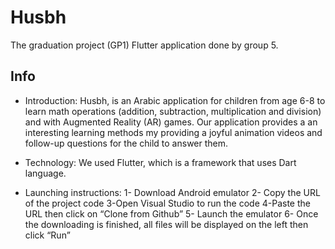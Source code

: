 # Husbh

The graduation project (GP1) Flutter application done by group 5.

## Info

- Introduction:
Husbh, is an Arabic application for children from age 6-8 to learn math operations (addition, subtraction, multiplication and division) and with Augmented Reality (AR) games. Our application provides a an interesting learning methods my providing a joyful animation videos and follow-up questions for the child to answer them.

- Technology:
We used Flutter, which is a framework that uses Dart language.

- Launching instructions:
1- Download Android emulator
2- Copy the URL of the project code
3-Open Visual Studio to run the code
4-Paste the URL then click on “Clone from Github”
5- Launch the emulator 
6- Once the downloading is finished, all files will be displayed on the left then click “Run”


